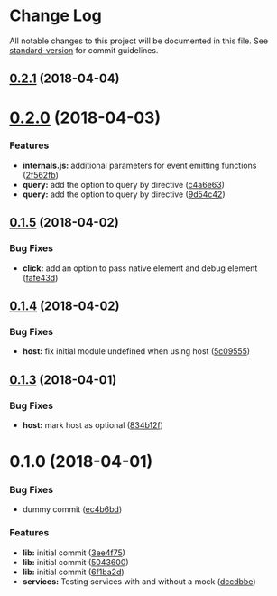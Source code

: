 # Change Log

All notable changes to this project will be documented in this file. See [standard-version](https://github.com/conventional-changelog/standard-version) for commit guidelines.

<a name="0.2.1"></a>
## [0.2.1](https://github.com/NetanelBasal/spectator/compare/v0.2.0...v0.2.1) (2018-04-04)



<a name="0.2.0"></a>
# [0.2.0](https://github.com/NetanelBasal/spectator/compare/v0.1.5...v0.2.0) (2018-04-03)


### Features

* **internals.js:** additional parameters for event emitting functions ([2f562fb](https://github.com/NetanelBasal/spectator/commit/2f562fb))
* **query:** add the option to query by directive ([c4a6e63](https://github.com/NetanelBasal/spectator/commit/c4a6e63))
* **query:** add the option to query by directive ([9d54c42](https://github.com/NetanelBasal/spectator/commit/9d54c42))



<a name="0.1.5"></a>
## [0.1.5](https://github.com/NetanelBasal/spectator/compare/v0.1.4...v0.1.5) (2018-04-02)


### Bug Fixes

* **click:** add an option to pass native element and debug element ([fafe43d](https://github.com/NetanelBasal/spectator/commit/fafe43d))



<a name="0.1.4"></a>
## [0.1.4](https://github.com/NetanelBasal/spectator/compare/v0.1.3...v0.1.4) (2018-04-02)


### Bug Fixes

* **host:** fix initial module undefined when using host ([5c09555](https://github.com/NetanelBasal/spectator/commit/5c09555))



<a name="0.1.3"></a>
## [0.1.3](https://github.com/NetanelBasal/spectator/compare/v0.1.0...v0.1.3) (2018-04-01)


### Bug Fixes

* **host:** mark host as optional ([834b12f](https://github.com/NetanelBasal/spectator/commit/834b12f))



<a name="0.1.0"></a>
# 0.1.0 (2018-04-01)


### Bug Fixes

* dummy commit ([ec4b6bd](https://github.com/NetanelBasal/spectator/commit/ec4b6bd))


### Features

* **lib:** initial commit ([3ee4f75](https://github.com/NetanelBasal/spectator/commit/3ee4f75))
* **lib:** initial commit ([5043600](https://github.com/NetanelBasal/spectator/commit/5043600))
* **lib:** initial commit ([6f1ba2d](https://github.com/NetanelBasal/spectator/commit/6f1ba2d))
* **services:** Testing services with and without a mock ([dccdbbe](https://github.com/NetanelBasal/spectator/commit/dccdbbe))
